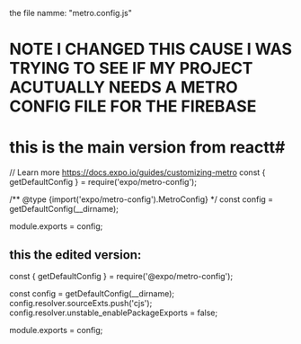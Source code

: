 the file namme:
"metro.config.js"

# NOTE I CHANGED THIS CAUSE I WAS TRYING TO SEE IF MY PROJECT ACUTUALLY NEEDS A METRO CONFIG FILE FOR THE FIREBASE

# this is the main version from reactt#
// Learn more https://docs.expo.io/guides/customizing-metro
const { getDefaultConfig } = require('expo/metro-config');

/** @type {import('expo/metro-config').MetroConfig} */
const config = getDefaultConfig(__dirname);

module.exports = config;




## this the edited version: ##

const { getDefaultConfig } = require('@expo/metro-config');

const config = getDefaultConfig(__dirname);
config.resolver.sourceExts.push('cjs');
config.resolver.unstable_enablePackageExports = false;

module.exports = config;
